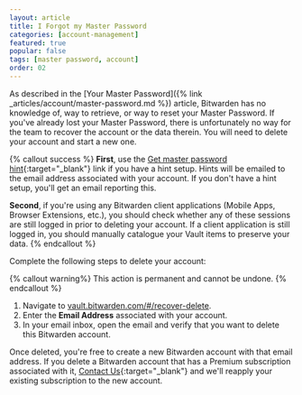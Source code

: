 ```yaml
---
layout: article
title: I Forgot my Master Password
categories: [account-management]
featured: true
popular: false
tags: [master password, account]
order: 02
---
```


As described in the [Your Master Password]({% link _articles/account/master-password.md %}) article, Bitwarden has no knowledge of, way to retrieve, or way to reset your Master Password. If you've already lost your Master Password, there is unfortunately no way for the team to recover the account or the data therein. You will need to delete your account and start a new one.

{% callout success %}
**First**, use the [Get master password hint](https://vault.bitwarden.com/#/hint){:target="\_blank"} link if you have a hint setup. Hints will be emailed to the email address associated with your account. If you don't have a hint setup, you'll get an email reporting this.

**Second**, if you're using any Bitwarden client applications (Mobile Apps, Browser Extensions, etc.), you should check whether any of these sessions are still logged in prior to deleting your account. If a client application is still logged in, you should manually catalogue your Vault items to preserve your data.
{% endcallout %}

Complete the following steps to delete your account:

{% callout warning%}
This action is permanent and cannot be undone.
{% endcallout %}

1. Navigate to [vault.bitwarden.com/#/recover-delete](https://vault.bitwarden.com/#/recover-delete).
2. Enter the **Email Address** associated with your account.
3. In your email inbox, open the email and verify that you want to delete this Bitwarden account.

Once deleted, you're free to create a new Bitwarden account with that email address. If you delete a Bitwarden account that has a Premium subscription associated with it, [Contact Us](https://bitwarden.com/contact/){:target="\_blank"} and we'll reapply your existing subscription to the new account.

